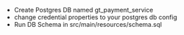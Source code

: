 - Create Postgres DB named gt_payment_service
- change credential properties to your postgres db config
- Run DB Schema in src/main/resources/schema.sql